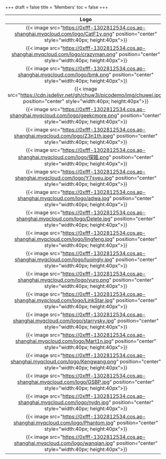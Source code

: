 +++
draft = false
title = 'Members'
toc = false
+++

| Logo | ID       | Skills                         | Motto                              |
| :--: | :------: | :----------------------------: | :--------------------------------: |
| {{< image src="https://0xfff-1302812534.cos.ap-shanghai.myqcloud.com/logo/CatF1y.png" position="center" style="width:40px; height:40px">}} | CatF1y | Pwn & IoT | Nothing to say. |
| {{< image src="https://0xfff-1302812534.cos.ap-shanghai.myqcloud.com/logo/crazyman.png" position="center" style="width:40px; height:40px">}} | Crazyman | Full stack | Where is TJ ? |
| {{< image src="https://0xfff-1302812534.cos.ap-shanghai.myqcloud.com/logo/bmk.png" position="center" style="width:40px; height:40px">}} | B.M.K | Reverse | Where is TJ ? |
| {{< image src="https://cdn.jsdelivr.net/gh/chuw3i/picodemo/img/chuwei.jpg" position="center" style="width:40px; height:40px">}} |[chuwei](https://chuw3i.github.io/)|Pwn| sleep~~~ |
| {{< image src="https://0xfff-1302812534.cos.ap-shanghai.myqcloud.com/logo/geekcmore.png" position="center" style="width:40px; height:40px">}} | [GeekCmore](https://www.tocmore.cn)    | Pwn          | Hack for fun! |
| {{< image src="https://0xfff-1302812534.cos.ap-shanghai.myqcloud.com/logo/Z3n1th.jpeg" position="center" style="width:40px; height:40px">}} | [Z3n1th](https://z3n1th1.com) | Misc & Web | 🦋🌙 |
| {{< image src="https://0xfff-1302812534.cos.ap-shanghai.myqcloud.com/logo/探姬.png" position="center" style="width:40px; height:40px">}} | [探姬](https://hello-ctf.com/) | Web | I build,therefore I am. |
| {{< image src="https://0xfff-1302812534.cos.ap-shanghai.myqcloud.com/logo/Y7syeu.jpg" position="center" style="width:40px; height:40px">}} | [Y7syeu](https://y7syeu.github.io)    | Web          | 八千里路云和月 |
| {{< image src="https://0xfff-1302812534.cos.ap-shanghai.myqcloud.com/logo/adwa.jpg" position="center" style="width:40px; height:40px">}} | [adwa](https://languag3.github.io/)    | Crypto| 经验+3 |
| {{< image src="https://0xfff-1302812534.cos.ap-shanghai.myqcloud.com/logo/Delete.jpg" position="center" style="width:40px; height:40px">}} | [Delete](https://delete.love)    | Web| 想玩pwn的web🐶 |
| {{< image src="https://0xfff-1302812534.cos.ap-shanghai.myqcloud.com/logo/lingfeng.jpg" position="center" style="width:40px; height:40px">}} | lingfeng   | Crypto | 星光所向，终为前程 |
| {{< image src="https://0xfff-1302812534.cos.ap-shanghai.myqcloud.com/logo/luoingly.jpg" position="center" style="width:40px; height:40px">}} | [luoingly](https://luoingly.top)    | Misc | ⊙⁠.⁠☉ |
| {{< image src="https://0xfff-1302812534.cos.ap-shanghai.myqcloud.com/logo/yuro.png" position="center" style="width:40px; height:40px">}} | [yuro](https://blog.yuro.work/)    | Reverse | Just be happy🚀 |
| {{< image src="https://0xfff-1302812534.cos.ap-shanghai.myqcloud.com/logo/LinkStar.jpg" position="center" style="width:40px; height:40px">}} | [LinkStar](https://blog.miaoaixuan.cn)    | Misc | 筑星辰大海之梦 |
| {{< image src="https://0xfff-1302812534.cos.ap-shanghai.myqcloud.com/logo/starrysky.jpg" position="center" style="width:40px; height:40px">}} | [starrysky](https://starrysky1004.github.io/)    | Pwn | 浪漫至死不渝 |
| {{< image src="https://0xfff-1302812534.cos.ap-shanghai.myqcloud.com/logo/Mart1n.jpg" position="center" style="width:40px; height:40px">}} | [Mart1n](https://ma3t1n.github.io/)    | Crypto | 🦈也是🐟 |
| {{< image src="https://0xfff-1302812534.cos.ap-shanghai.myqcloud.com/logo/Kengwang.png" position="center" style="width:40px; height:40px">}} | [Kengwang](https://blog.kengwang.com.cn)    | Web | Stay Cool~ |
| {{< image src="https://0xfff-1302812534.cos.ap-shanghai.myqcloud.com/logo/GSBP.jpg" position="center" style="width:40px; height:40px">}} | [GSBP](http://gsbp0.github.io)    | Web & Misc | 什么都想学，什么都不会 |
| {{< image src="https://0xfff-1302812534.cos.ap-shanghai.myqcloud.com/logo/nydn.jpg" position="center" style="width:40px; height:40px">}} | [nydn](https://nyyyddddn.github.io/)    | Pwn | Ciallo～(∠・ω< )⌒☆ |
| {{< image src="https://0xfff-1302812534.cos.ap-shanghai.myqcloud.com/logo/Phantom.jpg" position="center" style="width:40px; height:40px">}} | Phantom    | Web & Misc | 未知攻，焉知防 |
| {{< image src="https://0xfff-1302812534.cos.ap-shanghai.myqcloud.com/logo/wanqian.jpg" position="center" style="width:40px; height:40px">}} | wanqian    | Crypto | write up plz. orz |